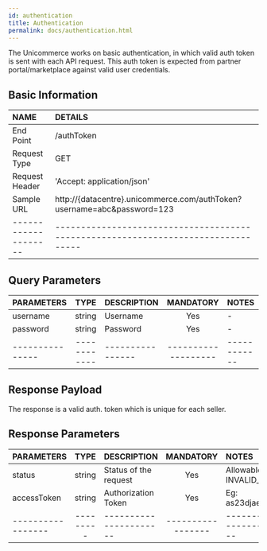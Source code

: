```yaml
---
id: authentication
title: Authentication
permalink: docs/authentication.html
---
```


The Unicommerce works on basic authentication, in which valid auth token is sent with each API request. This auth token is expected from partner portal/marketplace against valid user credentials.

## Basic Information

| NAME             | DETAILS                                                                 | 
| :----------------| :---------------------------------------------------------------------  | 
| End Point        | /authToken                                                              | 
| Request Type     | GET                                                                     | 
| Request Header   | 'Accept: application/json'                                               | 
| Sample URL       | http://{datacentre}.unicommerce.com/authToken?username=abc&password=123 |
| --------------------| --------------------------------------------------------------------------------- |

## Query Parameters

|PARAMETERS     		|TYPE      	 		|DESCRIPTION	  |MANDATORY  |NOTES    |	
|:----------------------|:-----------------:|:---------------|:---------:|:--------|
| username				|string				| Username  |Yes		  |    -     | 
| password		   		|string     		| Password  |Yes		  |    -     |
|---------------|------------|----------------|-------------------|------------|    

## Response Payload
The response is a valid auth. token which is unique for each seller.


## Response Parameters

|PARAMETERS     		|TYPE      |DESCRIPTION	                              |MANDATORY    |NOTES                    |
|:----------------------|:--------:|:-----------------------------------------|:-----------:|:------------------------|
|status  				|string	   |Status of the request                     |Yes		    |Allowable: SUCCESS, INVALID_CREDENTIALS | 
|accessToken	   		|string    |Authorization Token                       |Yes		    |Eg: as23djaexnsnJsnJSW34snapl |
|-----------------|---------|----------------------|-----------------|----------------------------------------------|
